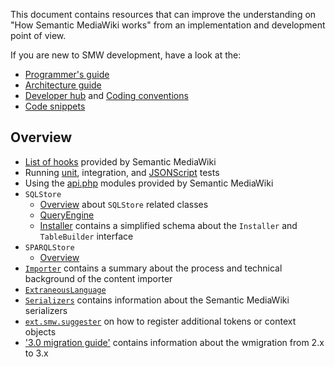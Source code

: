 This document contains resources that can improve the understanding on "How Semantic MediaWiki
works" from an implementation and development point of view.

If you are new to SMW development, have a look at the:

* [Programmer's guide](https://www.semantic-mediawiki.org/wiki/Programmer%27s_guide)
* [Architecture guide](https://www.semantic-mediawiki.org/wiki/Architecture_guide)
* [Developer hub](https://www.semantic-mediawiki.org/wiki/Developer_hub) and [Coding conventions](https://www.semantic-mediawiki.org/wiki/Coding_conventions)
* [Code snippets](code-snippets/README.md)

## Overview

- [List of hooks](hooks.md) provided by Semantic MediaWiki
- Running [unit](https://github.com/SemanticMediaWiki/SemanticMediaWiki/blob/master/tests/phpunit/README.md), integration, and [JSONScript](https://github.com/SemanticMediaWiki/SemanticMediaWiki/tree/master/tests/phpunit/Integration/JSONScript) tests
- Using the [api.php](api.md) modules provided by Semantic MediaWiki
- `SQLStore`
   - [Overview](https://github.com/SemanticMediaWiki/SemanticMediaWiki/blob/master/src/SQLStore/README.md) about `SQLStore` related classes
   - [QueryEngine](https://github.com/SemanticMediaWiki/SemanticMediaWiki/blob/master/src/SQLStore/QueryEngine/README.md)
   - [Installer](https://github.com/SemanticMediaWiki/SemanticMediaWiki/blob/master/docs/technical/doc.installer.md) contains a simplified schema about the `Installer` and `TableBuilder` interface
- `SPARQLStore`
   - [Overview](https://github.com/SemanticMediaWiki/SemanticMediaWiki/blob/master/src/SPARQLStore/README.md)
- [`Importer`](https://github.com/SemanticMediaWiki/SemanticMediaWiki/blob/master/src/Importer/README.md) contains a summary about the process and technical background of the content importer
- [`ExtraneousLanguage`](https://github.com/SemanticMediaWiki/SemanticMediaWiki/blob/master/src/ExtraneousLanguage/README.md)
- [`Serializers`](https://github.com/SemanticMediaWiki/SemanticMediaWiki/blob/master/docs/technical/doc.serializers.md) contains information about the Semantic MediaWiki serializers
- [`ext.smw.suggester`](https://github.com/SemanticMediaWiki/SemanticMediaWiki/blob/master/res/smw/suggester/README.md) on how to register additional tokens or context objects
- ['3.0 migration guide'](https://github.com/SemanticMediaWiki/SemanticMediaWiki/blob/master/docs/technical/migration-guide-3.0.md) contains information about the wmigration from 2.x to 3.x
